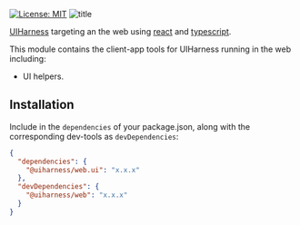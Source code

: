 [![License: MIT](https://img.shields.io/badge/License-MIT-green.svg)](https://opensource.org/licenses/MIT)
![title](https://user-images.githubusercontent.com/185555/51506111-6bb84980-1e4f-11e9-8505-4ec996d41de1.jpg)

[UIHarness](https://uiharness.com) targeting an the web using [react](https://reactjs.org/) and [typescript](https://www.typescriptlang.org/).

This module contains the client-app tools for UIHarness running in the web including:

- UI helpers.


## Installation

Include in the `dependencies` of your package.json, along with the corresponding dev-tools as `devDependencies`:

```json
{
  "dependencies": {
    "@uiharness/web.ui": "x.x.x"
  },
  "devDependencies": {
    "@uiharness/web": "x.x.x"
  }
}
```

<p>&nbsp;</p>

